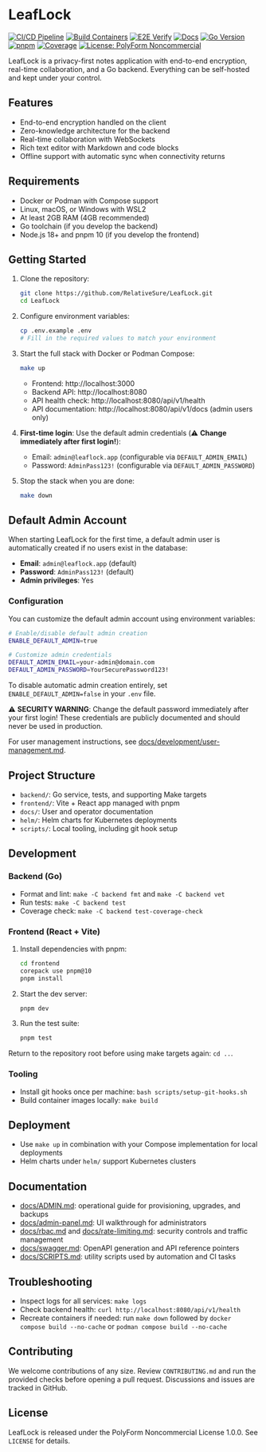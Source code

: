 # LeafLock

[![CI/CD Pipeline](https://github.com/RelativeSure/LeafLock/actions/workflows/ci.yml/badge.svg)](https://github.com/RelativeSure/LeafLock/actions/workflows/ci.yml)
[![Build Containers](https://img.shields.io/github/actions/workflow/status/RelativeSure/LeafLock/build-containers.yml?branch=main&label=build%20containers)](https://github.com/RelativeSure/LeafLock/actions/workflows/build-containers.yml)
[![E2E Verify](https://img.shields.io/github/actions/workflow/status/RelativeSure/LeafLock/e2e-verify.yml?branch=main&label=e2e%20verify)](https://github.com/RelativeSure/LeafLock/actions/workflows/e2e-verify.yml)
[![Docs](https://img.shields.io/badge/docs-reference-blue)](./docs)
[![Go Version](https://img.shields.io/badge/go-1.25-00ADD8?logo=go)](https://go.dev/dl/)
[![pnpm](https://img.shields.io/badge/pnpm-10.x-ffd831?logo=pnpm)](https://pnpm.io/)
[![Coverage](https://img.shields.io/badge/coverage-72%25-brightgreen)](./backend)
[![License: PolyForm Noncommercial](https://img.shields.io/badge/License-PolyForm_Noncommercial-blue.svg)](https://polyformproject.org/licenses/noncommercial/1.0.0)

LeafLock is a privacy-first notes application with end-to-end encryption, real-time collaboration, and a Go backend. Everything can be self-hosted and kept under your control.

## Features

- End-to-end encryption handled on the client
- Zero-knowledge architecture for the backend
- Real-time collaboration with WebSockets
- Rich text editor with Markdown and code blocks
- Offline support with automatic sync when connectivity returns

## Requirements

- Docker or Podman with Compose support
- Linux, macOS, or Windows with WSL2
- At least 2GB RAM (4GB recommended)
- Go toolchain (if you develop the backend)
- Node.js 18+ and pnpm 10 (if you develop the frontend)

## Getting Started

1. Clone the repository:

   ```bash
   git clone https://github.com/RelativeSure/LeafLock.git
   cd LeafLock
   ```

2. Configure environment variables:

   ```bash
   cp .env.example .env
   # Fill in the required values to match your environment
   ```

3. Start the full stack with Docker or Podman Compose:

   ```bash
   make up
   ```

   - Frontend: http://localhost:3000
   - Backend API: http://localhost:8080
   - API health check: http://localhost:8080/api/v1/health
   - API documentation: http://localhost:8080/api/v1/docs (admin users only)

4. **First-time login**: Use the default admin credentials (⚠️ **Change immediately after first login!**):
   - Email: `admin@leaflock.app` (configurable via `DEFAULT_ADMIN_EMAIL`)
   - Password: `AdminPass123!` (configurable via `DEFAULT_ADMIN_PASSWORD`)

5. Stop the stack when you are done:

   ```bash
   make down
   ```

## Default Admin Account

When starting LeafLock for the first time, a default admin user is automatically created if no users exist in the database:

- **Email**: `admin@leaflock.app` (default)
- **Password**: `AdminPass123!` (default)
- **Admin privileges**: Yes

### Configuration

You can customize the default admin account using environment variables:

```bash
# Enable/disable default admin creation
ENABLE_DEFAULT_ADMIN=true

# Customize admin credentials
DEFAULT_ADMIN_EMAIL=your-admin@domain.com
DEFAULT_ADMIN_PASSWORD=YourSecurePassword123!
```

To disable automatic admin creation entirely, set `ENABLE_DEFAULT_ADMIN=false` in your `.env` file.

⚠️ **SECURITY WARNING**: Change the default password immediately after your first login! These credentials are publicly documented and should never be used in production.

For user management instructions, see [docs/development/user-management.md](./docs/src/content/docs/development/user-management.md).

## Project Structure

- `backend/`: Go service, tests, and supporting Make targets
- `frontend/`: Vite + React app managed with pnpm
- `docs/`: User and operator documentation
- `helm/`: Helm charts for Kubernetes deployments
- `scripts/`: Local tooling, including git hook setup

## Development

### Backend (Go)

- Format and lint: `make -C backend fmt` and `make -C backend vet`
- Run tests: `make -C backend test`
- Coverage check: `make -C backend test-coverage-check`

### Frontend (React + Vite)

1. Install dependencies with pnpm:

   ```bash
   cd frontend
   corepack use pnpm@10
   pnpm install
   ```

2. Start the dev server:

   ```bash
   pnpm dev
   ```

3. Run the test suite:

   ```bash
   pnpm test
   ```

Return to the repository root before using make targets again: `cd ..`.

### Tooling

- Install git hooks once per machine: `bash scripts/setup-git-hooks.sh`
- Build container images locally: `make build`

## Deployment

- Use `make up` in combination with your Compose implementation for local deployments
- Helm charts under `helm/` support Kubernetes clusters

## Documentation

- [docs/ADMIN.md](docs/ADMIN.md): operational guide for provisioning, upgrades, and backups
- [docs/admin-panel.md](docs/admin-panel.md): UI walkthrough for administrators
- [docs/rbac.md](docs/rbac.md) and [docs/rate-limiting.md](docs/rate-limiting.md): security controls and traffic management
- [docs/swagger.md](docs/swagger.md): OpenAPI generation and API reference pointers
- [docs/SCRIPTS.md](docs/SCRIPTS.md): utility scripts used by automation and CI tasks

## Troubleshooting

- Inspect logs for all services: `make logs`
- Check backend health: `curl http://localhost:8080/api/v1/health`
- Recreate containers if needed: run `make down` followed by `docker compose build --no-cache` or `podman compose build --no-cache`

## Contributing

We welcome contributions of any size. Review `CONTRIBUTING.md` and run the provided checks before opening a pull request. Discussions and issues are tracked in GitHub.

## License

LeafLock is released under the PolyForm Noncommercial License 1.0.0. See `LICENSE` for details.
